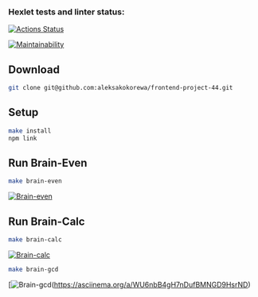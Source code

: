 ### Hexlet tests and linter status:
[![Actions Status](https://github.com/aleksakokorewa/frontend-project-44/workflows/hexlet-check/badge.svg)](https://github.com/aleksakokorewa/frontend-project-44/actions)

[![Maintainability](https://api.codeclimate.com/v1/badges/529fc931386c89928730/maintainability)](https://codeclimate.com/github/aleksakokorewa/frontend-project-44/maintainability)

## Download

```bash
git clone git@github.com:aleksakokorewa/frontend-project-44.git
```

## Setup

```bash
make install
npm link
```

## Run Brain-Even

```bash
make brain-even
```

[![Brain-even](https://asciinema.org/a/gil2VAjJmdUAwbloGx6eh4TRu.svg)](https://asciinema.org/a/gil2VAjJmdUAwbloGx6eh4TRu)

## Run Brain-Calc

```bash
make brain-calc
```

[![Brain-calc](https://asciinema.org/a/X32HiKeMtaqSrHCLpFoqBATpm.svg)](https://asciinema.org/a/X32HiKeMtaqSrHCLpFoqBATpm)

```bash
make brain-gcd
```

[![Brain-gcd](https://asciinema.org/a/WU6nbB4gH7nDufBMNGD9HsrND.svg)(https://asciinema.org/a/WU6nbB4gH7nDufBMNGD9HsrND)